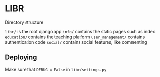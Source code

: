 # LIBR

Directory structure

`libr/` is the root django app
`info/` contains the static pages such as index
`education/` contains the teaching platform
`user_management/` contains authentication code
`social/` contains social features, like commenting


## Deploying

Make sure that `DEBUG = False` in `libr/settings.py`